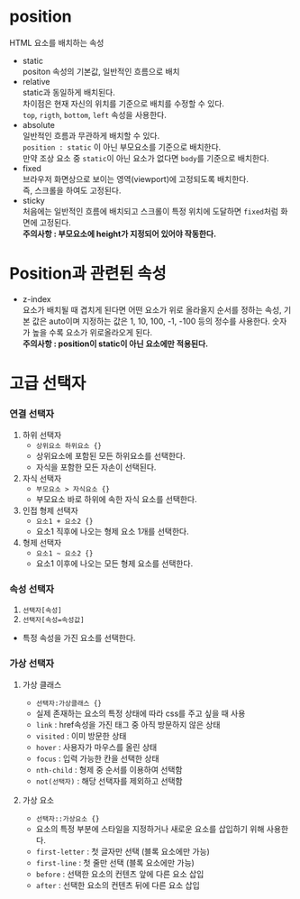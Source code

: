 # position

HTML 요소를 배치하는 속성

- static  
  positon 속성의 기본값, 일반적인 흐름으로 배치
- relative  
  static과 동일하게 배치된다.  
  차이점은 현재 자신의 위치를 기준으로 배치를 수정할 수 있다.  
  `top`, `rigth`, `bottom`, `left` 속성을 사용한다.
- absolute  
  일반적인 흐름과 무관하게 배치할 수 있다.  
  `position : static` 이 아닌 부모요소를 기준으로 배치한다.  
  만약 조상 요소 중 `static`이 아닌 요소가 없다면 `body`를 기준으로 배치한다.
- fixed  
  브라우저 화면상으로 보이는 영역(viewport)에 고정되도록 배치한다.  
  즉, 스크롤을 하여도 고정된다.
- sticky  
  처음에는 일반적인 흐름에 배치되고 스크롤이 특정 위치에 도달하면 `fixed`처럼 화면에 고정된다.  
  **주의사항 : 부모요소에 height가 지정되어 있어야 작동한다.**

# Position과 관련된 속성

- z-index  
  요소가 배치될 때 겹치게 된다면 어떤 요소가 위로 올라올지 순서를 정하는 속성, 기본 값은 auto이며 지정하는 값은 1, 10, 100, -1, -100 등의 정수를 사용한다. 숫자가 높을 수록 요소가 위로올라오게 된다.  
  **주의사항 : position이 static이 아닌 요소에만 적용된다.**

# 고급 선택자

### 연결 선택자

1. 하위 선택자
   - `상위요소 하위요소 {}`
   - 상위요소에 포함된 모든 하위요소를 선택한다.
   - 자식을 포함한 모든 자손이 선택된다.
2. 자식 선택자
   - `부모요소 > 자식요소 {}`
   - 부모요소 바로 하위에 속한 자식 요소를 선택한다.
3. 인접 형제 선택자
   - `요소1 + 요소2 {}`
   - 요소1 직후에 나오는 형제 요소 1개를 선택한다.
4. 형제 선택자
   - `요소1 ~ 요소2 {}`
   - 요소1 이후에 나오는 모든 형제 요소를 선택한다.

### 속성 선택자

1. `선택자[속성]`
2. `선택자[속성=속성값]`

- 특정 속성을 가진 요소를 선택한다.

### 가상 선택자

1. 가상 클래스

   - `선택자:가상클래스 {}`
   - 실제 존재하는 요소의 특정 상태에 따라 css를 주고 싶을 때 사용
   - `link` : href속성을 가진 태그 중 아직 방문하지 않은 상태
   - `visited` : 이미 방문한 상태
   - `hover` : 사용자가 마우스를 올린 상태
   - `focus` : 입력 가능한 칸을 선택한 상태
   - `nth-child` : 형제 중 순서를 이용하여 선택함
   - `not(선택자)` : 해당 선택자를 제외하고 선택함

2. 가상 요소
   - `선택자::가상요소 {}`
   - 요소의 특정 부분에 스타일을 지정하거나 새로운 요소를 삽입하기 위해 사용한다.
   - `first-letter` : 첫 글자만 선택 (블록 요소에만 가능)
   - `first-line` : 첫 줄만 선택 (블록 요소에만 가능)
   - `before` : 선택한 요소의 컨텐츠 앞에 다른 요소 삽입
   - `after` : 선택한 요소의 컨텐츠 뒤에 다른 요소 삽입
